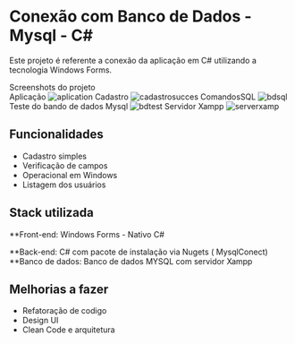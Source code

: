 # Conexão com Banco de Dados - Mysql - C#

Este projeto é referente a conexão da aplicação em C# utilizando a tecnologia Windows Forms.

Screenshots do projeto  
Aplicação
![aplication](https://user-images.githubusercontent.com/64422090/169173037-127423ff-937d-4442-8ffd-402cf2fcb293.png)
Cadastro
![cadastrosucces](https://user-images.githubusercontent.com/64422090/169173041-20ac7b8b-ea07-457e-9ab7-ecdc21f2c84c.png)
ComandosSQL
![bdsql](https://user-images.githubusercontent.com/64422090/169173039-8b226986-780b-440a-8ef8-e92f4500eba4.png)
Teste do bando de dados Mysql
![bdtest](https://user-images.githubusercontent.com/64422090/169173040-08573435-9854-4201-93c0-107e790cbaf0.png)
Servidor Xampp
![serverxamp](https://user-images.githubusercontent.com/64422090/169173042-7fac55dc-e6ea-459c-b037-f34e14ada981.png)

## Funcionalidades

- Cadastro simples
- Verificação de campos
- Operacional em Windows
- Listagem dos usuários

## Stack utilizada

\*\*Front-end: Windows Forms - Nativo C#

\*\*Back-end: C# com pacote de instalação via Nugets ( MysqlConect)
\*\*Banco de dados: Banco de dados MYSQL com servidor Xampp

## Melhorias a fazer

- Refatoração de codigo
- Design UI
- Clean Code e arquitetura
